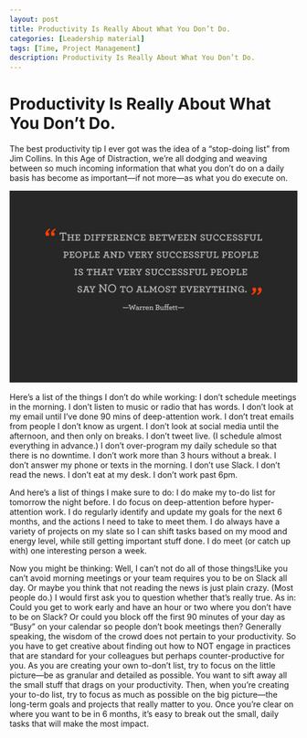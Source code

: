 ```yaml
---
layout: post
title: Productivity Is Really About What You Don’t Do.
categories: [Leadership material]
tags: [Time, Project Management]
description: Productivity Is Really About What You Don’t Do.
---
```

# Productivity Is Really About What You Don’t Do.

The best productivity tip I ever got was the idea of a “stop-doing list” from Jim Collins. In this Age of Distraction, we’re all dodging and weaving between so much incoming information that what you don’t do on a daily basis has become as important—if not more—as what you do execute on.

![Picture](/pictures/Dont-Do-2-1200.png)

Here’s a list of the things I don’t do while working:
I don’t schedule meetings in the morning.
I don’t listen to music or radio that has words.
I don’t look at my email until I’ve done 90 mins of deep-attention work.
I don’t treat emails from people I don’t know as urgent.
I don’t look at social media until the afternoon, and then only on breaks.
I don’t tweet live. (I schedule almost everything in advance.)
I don’t over-program my daily schedule so that there is no downtime.
I don’t work more than 3 hours without a break.
I don’t answer my phone or texts in the morning.
I don’t use Slack.
I don’t read the news.
I don’t eat at my desk.
I don’t work past 6pm.


And here’s a list of things I make sure to do:
I do make my to-do list for tomorrow the night before.
I do focus on deep-attention before hyper-attention work.
I do regularly identify and update my goals for the next 6 months, and the actions I need to take to meet them.
I do always have a variety of projects on my slate so I can shift tasks based on my mood and energy level, while still getting important stuff done.
I do meet (or catch up with) one interesting person a week.


Now you might be thinking: Well, I can’t not do all of those things!Like you can’t avoid morning meetings or your team requires you to be on Slack all day. Or maybe you think that not reading the news is just plain crazy. (Most people do.)
I would first ask you to question whether that’s really true. As in: Could you get to work early and have an hour or two where you don’t have to be on Slack? Or could you block off the first 90 minutes of your day as “Busy” on your calendar so people don’t book meetings then?
Generally speaking, the wisdom of the crowd does not pertain to your productivity. So you have to get creative about finding out how to NOT engage in practices that are standard for your colleagues but perhaps counter-productive for you.
As you are creating your own to-don’t list, try to focus on the little picture—be as granular and detailed as possible. You want to sift away all the small stuff that drags on your productivity. Then, when you’re creating your to-do list, try to focus as much as possible on the big picture—the long-term goals and projects that really matter to you. Once you’re clear on where you want to be in 6 months, it’s easy to break out the small, daily tasks that will make the most impact.
